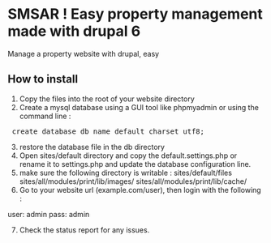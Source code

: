 # SMSAR ! Easy property management made with drupal 6 #

Manage a property website with drupal, easy


## How to install ##

1. Copy the files into the root of your website directory 
2. Create a mysql database using a GUI tool like phpmyadmin or using the command line : 
<pre> create database db_name default charset utf8; </pre>
3. restore the database file in the db directory
4. Open sites/default directory and copy the default.settings.php or rename it to settings.php and update the database configuration line. 
5. make sure the following directory is writable : 
sites/default/files
sites/all/modules/print/lib/images/
sites/all/modules/print/lib/cache/
6. Go to your website url (example.com/user), then login with the following : 

user: admin
pass: admin 

7. Check the status report for any issues. 

